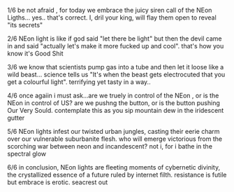 1/6 be not afraid , for today we embrace the juicy siren call of the NEon Ligths... yes.. that's correct. I, dril your king, will flay them open to reveal "its secrets"

2/6 NEon light is like if god said "let there be light" but then the devil came in and said "actually let's make it more fucked up and cool". that's how you know it's Good Shit

3/6 we know that scientists pump gas into a tube and then let it loose like a wild beast... science tells us "It's when the beast gets electrocuted that you get a colourful light". terrifying yet tasty in a way..

4/6 once agaiin i must ask...are we truely in control of the NEon , or is the NEon in control of US? are we pushng the button, or is the button pushing Our Very Sould. contemplate this as you sip mountain dew in the iridescent gutter

5/6 NEon lights infest our twisted urban jungles, casting their eerie charm over our vulnerable suburbanite flesh. who will emerge victorious from the scorching war between neon and incandescent? not i, for i bathe in the spectral glow

6/6 in conclusion, NEon lights are fleeting moments of cybernetic divinity, the crystallized essence of a future ruled by internet filth. resistance is futile but embrace is erotic. seacrest out